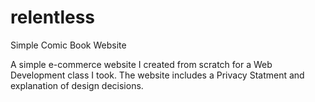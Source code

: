 # relentless
Simple Comic Book Website

A simple e-commerce website I created from scratch for a Web Development class I took. The website includes a Privacy Statment and explanation of design decisions. 
